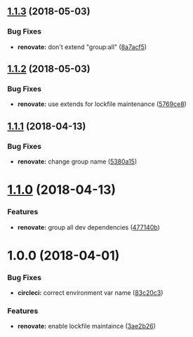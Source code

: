 <a name="1.1.3"></a>
## [1.1.3](https://github.com/mi11er-net/renovate-config/compare/v1.1.2...v1.1.3) (2018-05-03)


### Bug Fixes

* **renovate:** don't extend "group:all" ([8a7acf5](https://github.com/mi11er-net/renovate-config/commit/8a7acf5))

<a name="1.1.2"></a>
## [1.1.2](https://github.com/mi11er-net/renovate-config/compare/v1.1.1...v1.1.2) (2018-05-03)


### Bug Fixes

* **renovate:** use extends for lockfile maintenance ([5769ce8](https://github.com/mi11er-net/renovate-config/commit/5769ce8))

<a name="1.1.1"></a>
## [1.1.1](https://github.com/mi11er-net/renovate-config/compare/v1.1.0...v1.1.1) (2018-04-13)


### Bug Fixes

* **renovate:** change group name ([5380a15](https://github.com/mi11er-net/renovate-config/commit/5380a15))

<a name="1.1.0"></a>
# [1.1.0](https://github.com/mi11er-net/renovate-config/compare/v1.0.0...v1.1.0) (2018-04-13)


### Features

* **renovate:** group all dev dependencies ([477140b](https://github.com/mi11er-net/renovate-config/commit/477140b))

<a name="1.0.0"></a>
# 1.0.0 (2018-04-01)


### Bug Fixes

* **circleci:** correct environment var name ([83c20c3](https://github.com/mi11er-net/renovate-config/commit/83c20c3))


### Features

* **renovate:** enable lockfile maintaince ([3ae2b26](https://github.com/mi11er-net/renovate-config/commit/3ae2b26))
